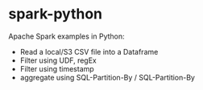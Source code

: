 # spark-python

Apache Spark examples in Python:

  - Read a local/S3 CSV file into a Dataframe
  - Filter using UDF, regEx
  - Filter using timestamp
  - aggregate using SQL-Partition-By / SQL-Partition-By
